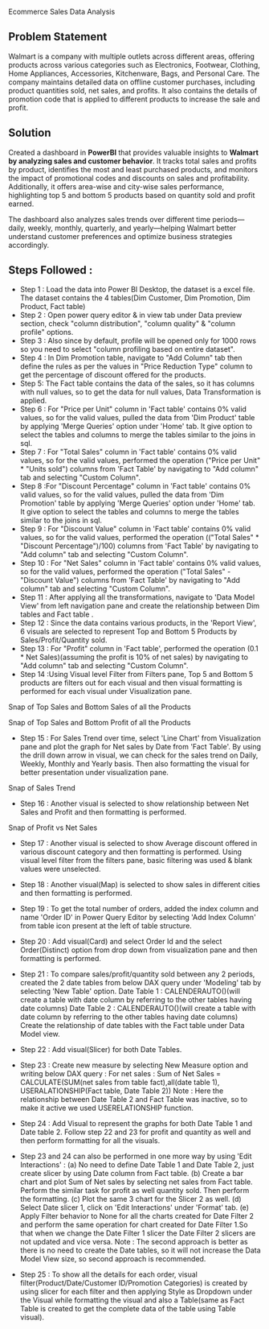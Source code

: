 Ecommerce Sales Data Analysis


## Problem Statement
Walmart is a company with multiple outlets across different areas, offering products across various categories such as Electronics, Footwear, Clothing, Home Appliances, Accessories, Kitchenware, Bags, and Personal Care. The company maintains detailed data on offline customer purchases, including product quantities sold, net sales, and profits.
It also contains the details of promotion code that is applied to different products to increase the sale and profit. 


## Solution
Created a dashboard in **PowerBI** that provides valuable insights to **Walmart by analyzing sales and customer behavior**. It tracks total sales and profits by product, identifies the most and least purchased products, and monitors the impact of promotional codes and discounts on sales and profitability. Additionally, it offers area-wise and city-wise sales performance, highlighting top 5 and bottom 5 products based on quantity sold and profit earned.

The dashboard also analyzes sales trends over different time periods—daily, weekly, monthly, quarterly, and yearly—helping Walmart better understand customer preferences and optimize business strategies accordingly.

## Steps Followed :

- Step 1 : Load the data into Power BI Desktop, the dataset is a excel file. The dataset contains the 4 tables(Dim Customer, Dim Promotion, Dim Product, Fact table)
- Step 2 : Open power query editor & in view tab under Data preview section, check "column distribution", "column quality" & "column profile" options.
- Step 3 : Also since by default, profile will be opened only for 1000 rows so you need to select "column profiling based on entire dataset".
- Step 4 : In Dim Promotion table, navigate to "Add Column" tab then define the rules as per the values in "Price Reduction Type" column to get the percentage of discount offered for the products.
- Step 5: The Fact table contains the data of the sales, so it has columns with null values, so to get the data for null values, Data Transformation is applied.
- Step 6 : For "Price per Unit" column in 'Fact table' contains 0% valid values, so for the valid values, pulled the data from 'Dim Product' table by applying 'Merge Queries' option under 'Home' tab. It give option to select the tables and columns to merge the tables similar to the joins in sql.
- Step 7 : For "Total Sales" column in 'Fact table' contains 0% valid values, so for the valid values, performed the operation ("Price per Unit" * "Units sold") columns from 'Fact Table' by navigating to "Add column" tab and selecting "Custom Column".
- Step 8 :For "Discount Percentage" column in 'Fact table' contains 0% valid values, so for the valid values, pulled the data from 'Dim Promotion' table by applying 'Merge Queries' option under 'Home' tab. It give option to select the tables and columns to merge the tables similar to the joins in sql.
- Step 9 : For "Discount Value" column in 'Fact table' contains 0% valid values, so for the valid values, performed the operation (("Total Sales" * "Discount Percentage")/100) columns from 'Fact Table' by navigating to "Add column" tab and selecting "Custom Column".
- Step 10 : For "Net Sales" column in 'Fact table' contains 0% valid values, so for the valid values, performed the operation ("Total Sales" - "Discount Value") columns from 'Fact Table' by navigating to "Add column" tab and selecting "Custom Column".
- Step 11 : After applying all the transformations, navigate to 'Data Model View' from left navigation pane and create the relationship between Dim tables and Fact table .
- Step 12 : Since the data contains various products, in the 'Report View', 6 visuals are selected to represent Top and Bottom 5 Products by Sales/Profit/Quantity sold.
- Step 13 : For "Profit" column in 'Fact table', performed the operation (0.1 * Net Sales)(assuming the profit is 10% of net sales) by navigating to "Add column" tab and selecting "Custom Column".
- Step 14 :Using Visual level Filter from Filters pane, Top 5 and Bottom 5 products are filters out for each visual and then visual formatting is performed for each visual under Visualization pane.

Snap of Top Sales and Bottom Sales of all the Products

Snap of Top Sales and Bottom Profit of all the Products

- Step 15 : For Sales Trend over time, select 'Line Chart' from Visualization pane and plot the graph for Net sales by Date from 'Fact Table'. By using the drill down arrow in visual, we can check for the sales trend on Daily, Weekly, Monthly and Yearly basis. Then also formatting the visual for better presentation under visualization pane.

Snap of Sales Trend 


- Step 16 : Another visual is selected to show relationship between Net Sales and Profit and then formatting is performed.

Snap of Profit vs Net Sales



- Step 17 : Another visual is selected to show Average discount offered in various discount category and then formatting is performed.
          Using visual level filter from the filters pane, basic filtering was used & blank values were unselected.
- Step 18 : Another visual(Map) is selected to show sales in different cities and then formatting is performed.
- Step 19 : To get the total number of orders, added the index column and name 'Order ID' in Power Query Editor by selecting 'Add Index Column' from table icon present at the left of table structure.
- Step 20 : Add visual(Card) and select Order Id and the select Order(Distinct) option from drop down from visualization pane and then formatting is performed.
- Step 21 : To compare sales/profit/quantity sold between any 2 periods, created the 2 date tables from below DAX query under 'Modeling' tab by selecting 'New Table' option.
          Date Table 1 : CALENDERAUTO()(will create a table with date column by referring to the other tables having date columns)
	  Date Table 2 : CALENDERAUTO()(will create a table with date column by referring to the other tables having date columns)
Create the relationship of date tables with the Fact table under Data Model view.
- Step 22 : Add visual(Slicer) for both Date Tables.
- Step 23 : Create new measure by selecting New Measure option and writing below DAX query :
          For net sales : Sum of Net Sales = CALCULATE(SUM(net sales from table fact),all(date table 1), USERALATIONSHIP(Fact table, Date Table 2))
Note : Here the relationship between Date Table 2 and Fact Table was inactive, so to make it active we used USERELATIONSHIP function.
- Step 24 : Add Visual to represent the graphs for both Date Table 1 and Date table 2.
          Follow step 22 and 23 for profit and quantity as well and then perform formatting for all the visuals.

- Step 23 and 24 can also be performed in one more way by using 'Edit Interactions' :
	(a) No need to define Date Table 1 and Date Table 2, just create slicer by using Date column from Fact table.
	(b) Create a bar chart and plot Sum of Net sales by selecting net sales from Fact table. Perform the similar task for profit as well quantity sold. Then perform 	   the formatting.
	(c) Plot the same 3 chart for the Slicer 2 as well.
	(d) Select Date slicer 1, click on 'Edit Interactions' under 'Format' tab.
	(e) Apply Filter behavior to None for all the charts created for Date Filter 2 and perform the same operation for chart created for Date Filter 1.So that when      	   we change the Date Filter 1 slicer the Date Filter 2 slicers are not updated and vice versa.
Note : The second approach is better as there is no need to create the Date tables, so it will not increase the Data Model View size, so second approach is recommended.

- Step 25 : To show all the details for each order, visual filter(Product/Date/Customer ID/Promotion Categories) is created by using slicer for each filter and then applying Style as Dropdown under the Visual while formatting the visual and also a Table(same as Fact Table is created to get the complete data of the table using Table visual).

